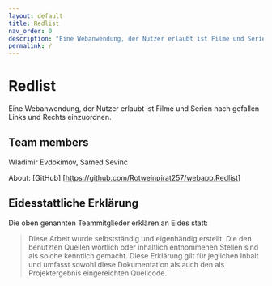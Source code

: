 ```yaml
---
layout: default
title: Redlist
nav_order: 0
description: "Eine Webanwendung, der Nutzer erlaubt ist Filme und Serien nach gefallen Links und Rechts einzuordnen."
permalink: /
---
```


# Redlist

Eine Webanwendung, der Nutzer erlaubt ist Filme und Serien nach gefallen Links und Rechts einzuordnen.

## Team members

Wladimir Evdokimov, Samed Sevinc

About: [GitHub] [https://github.com/Rotweinpirat257/webapp.Redlist]

## Eidesstattliche Erklärung

Die oben genannten Teammitglieder erklären an Eides statt:

> Diese Arbeit wurde selbstständig und eigenhändig erstellt. Die den benutzten Quellen wörtlich oder inhaltlich entnommenen Stellen sind als solche kenntlich gemacht. Diese Erklärung gilt für jeglichen Inhalt und umfasst sowohl diese Dokumentation als auch den als Projektergebnis eingereichten Quellcode.